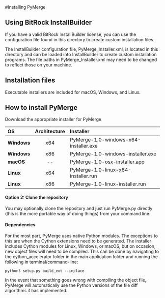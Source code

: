 #Installing PyMerge

## Using BitRock InstallBuilder
If you have a valid BitRock InstallBuilder license, you can use the configuration file found
in this directory to create custom installation files. 

The InstallBuilder configuration file, PyMerge_Installer.xml, is located in this directory and
can be loaded into InstallBuilder to create custom installation programs. The  file paths in
PyMerge_Installer.xml may need to be changed to reflect those on your machine.

## Installation files
Executable installers are included for macOS, Windows, and Linux.

## How to install PyMerge
Download the appropriate installer for PyMerge.

| OS            | Architecture | Installer     |
| :---          |    :----:    |          :--- |
| **Windows**   | x64          | PyMerge-1.0-windows-x64-installer.exe   |
| **Windows**   | x86          | PyMerge-1.0-windows-installer.exe      |
| **macOS**     | --           | PyMerge-1.0-osx-installer.app              |
| **Linux**     | x64          | PyMerge-1.0-linux-x64-installer.run     |
| **Linux**     | x86          | PyMerge-1.0-linux-installer.run         |

#### Option 2: Clone the repository
You may optionally clone the repository and just run PyMerge.py directly (this is the more 
portable way of doing things) from your command line. 

#### Dependencies
For the most part, PyMerge uses native Python modules. The exceptions to this are when the
Cython extensions need to be generated. The installer includes Cython modules for Linux, Windows, or macOS, 
but on occasion, new object files will need to be compiled. This can be done by navigating
to the cython_accelerator folder in the main application folder and running the following 
in terminal/command-line:
~~~~
python3 setup.py build_ext --inplace
~~~~

In the event that something goes wrong with compiling the object file, PyMerge will automatically
use the Python versions of the file diff algorithms it has implemented.
